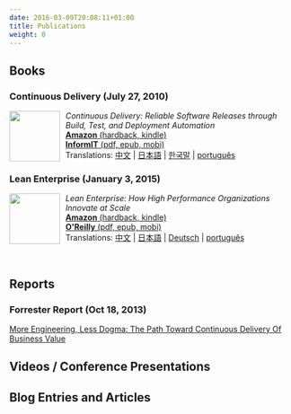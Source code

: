 ```yaml
---
date: 2016-03-09T20:08:11+01:00
title: Publications
weight: 0
---
```


## Books

### Continuous Delivery (July 27, 2010)

<div><a href="http://amzn.to/1QBJM7k"><img border="0" width="90" src="//continuousdelivery.com/images/cd-book.png" style="float:left;padding-right:10px"/></a>
<p><em>Continuous Delivery: Reliable Software Releases through Build, Test, and Deployment Automation </em><br/><a href="http://amzn.to/1QBJM7k"><strong>Amazon</strong> (hardback, kindle)</a><br />
<a  href="http://bit.ly/jez-cd-ebook"><strong>InformIT</strong> (pdf, epub, mobi)</a><br />
Translations: <a href="http://www.amazon.cn/gp/product/B005V9BB1M?tag=contindelive-20">中文</a> | <a href="http://www.amazon.co.jp/dp/4048707876?tag=contindelive-20">日本語</a> | <a href="http://acornpub.co.kr/book/continuous-delivery">한국말</a> | <a href="http://www.grupoa.com.br/livros/engenharia-de-software-e-metodos-ageis/entrega-continua/9788582601037">português</a></p></div>

### Lean Enterprise (January 3, 2015)

<div><a
  href="http://bit.ly/lean-enterprise-paper"><img
  width="90" src="//continuousdelivery.com/images/lean-enterprise.png"
  style="float:left;padding-right:10px; bordder:1px solid
  black;"/></a><p><em>Lean Enterprise: How High Performance Organizations Innovate at Scale</em><br/><a
  href="http://bit.ly/lean-enterprise-paper"><strong>Amazon</strong>
  (hardback, kindle)</a><br /><a
  href="http://bit.ly/lean-enterprise-ebook"><strong>O'Reilly</strong>
  (pdf, epub, mobi)</a><br />
  Translations: <a href="http://www.amazon.cn/dp/B01AS1ORWM?tag=contindelive-20">中文</a> | <a href="https://www.amazon.co.jp/dp/4873117747?tag=contindelive-20">日本語</a> | <a href="https://www.amazon.de/dp/396009020X?tag=contindelive-20">Deutsch</a> | <a href="https://www.casadocodigo.com.br/products/livro-lean-enterprise">português</a>
</p><br clear="all"/></div>

## Reports

### Forrester Report (Oct 18, 2013)

[More Engineering, Less Dogma: The Path Toward Continuous Delivery Of Business Value](
https://www.forrester.com/report/More+Engineering+Less+Dogma+The+Path+Toward+Continuous+Delivery+Of+Business+Value/-/E-RES106521)

## Videos / Conference Presentations

## Blog Entries and Articles